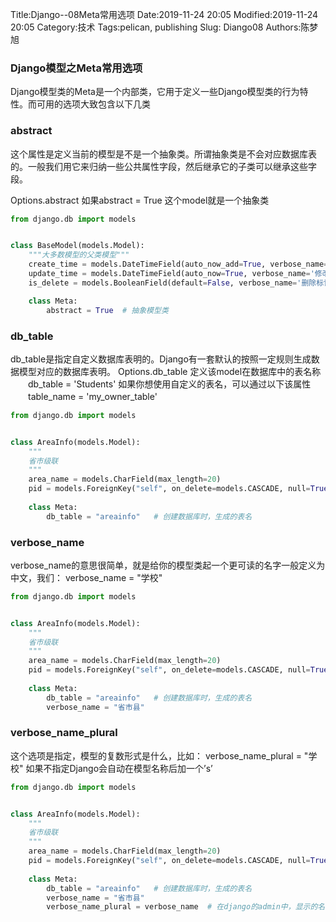 Title:Django--08Meta常用选项
Date:2019-11-24  20:05
Modified:2019-11-24  20:05
Category:技术
Tags:pelican, publishing
Slug: Diango08
Authors:陈梦旭

### Django模型之Meta常用选项

Django模型类的Meta是一个内部类，它用于定义一些Django模型类的行为特性。而可用的选项大致包含以下几类

### abstract

这个属性是定义当前的模型是不是一个抽象类。所谓抽象类是不会对应数据库表的。一般我们用它来归纳一些公共属性字段，然后继承它的子类可以继承这些字段。

Options.abstract
如果abstract = True 这个model就是一个抽象类

```python
from django.db import models


class BaseModel(models.Model):
    """大多数模型的父类模型"""
    create_time = models.DateTimeField(auto_now_add=True, verbose_name='创建时间')
    update_time = models.DateTimeField(auto_now=True, verbose_name='修改时间')
    is_delete = models.BooleanField(default=False, verbose_name='删除标记')

    class Meta:
        abstract = True  # 抽象模型类
```



### db_table

db_table是指定自定义数据库表明的。Django有一套默认的按照一定规则生成数据模型对应的数据库表明。
Options.db_table
定义该model在数据库中的表名称
　　db_table = 'Students'
如果你想使用自定义的表名，可以通过以下该属性
　　table_name = 'my_owner_table'

```python
from django.db import models


class AreaInfo(models.Model):
    """
    省市级联
    """
    area_name = models.CharField(max_length=20)
    pid = models.ForeignKey("self", on_delete=models.CASCADE, null=True, blank=True)
    
    class Meta:
        db_table = "areainfo"   # 创建数据库时，生成的表名
```



### verbose_name

verbose_name的意思很简单，就是给你的模型类起一个更可读的名字一般定义为中文，我们：
verbose_name = "学校"

```python
from django.db import models


class AreaInfo(models.Model):
    """
    省市级联
    """
    area_name = models.CharField(max_length=20)
    pid = models.ForeignKey("self", on_delete=models.CASCADE, null=True, blank=True)
    
    class Meta:
        db_table = "areainfo"   # 创建数据库时，生成的表名
        verbose_name = "省市县"
```



### verbose_name_plural

这个选项是指定，模型的复数形式是什么，比如：
verbose_name_plural = "学校"
如果不指定Django会自动在模型名称后加一个’s’

```python
from django.db import models


class AreaInfo(models.Model):
    """
    省市级联
    """
    area_name = models.CharField(max_length=20)
    pid = models.ForeignKey("self", on_delete=models.CASCADE, null=True, blank=True)
    
    class Meta:
        db_table = "areainfo"   # 创建数据库时，生成的表名
        verbose_name = "省市县"
        verbose_name_plural = verbose_name  # 在django的admin中，显示的名称
```

